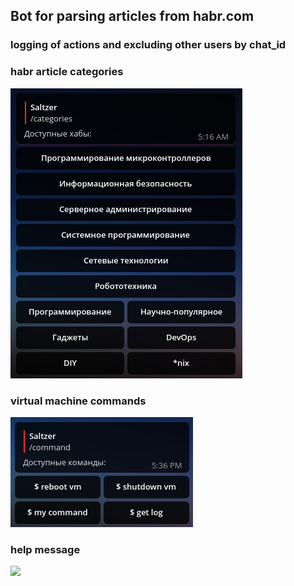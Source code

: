 ## Bot for parsing articles from habr.com

### logging of actions and excluding other users by chat_id 

### habr article categories
![](https://github.com/saltzer/habr_bot/blob/main/image.png)

### virtual machine commands
![](https://github.com/saltzer/habr_bot/blob/main/command.png)

### help message
![](hhttps://github.com/saltzer/habr_bot/blob/main/help.png)
